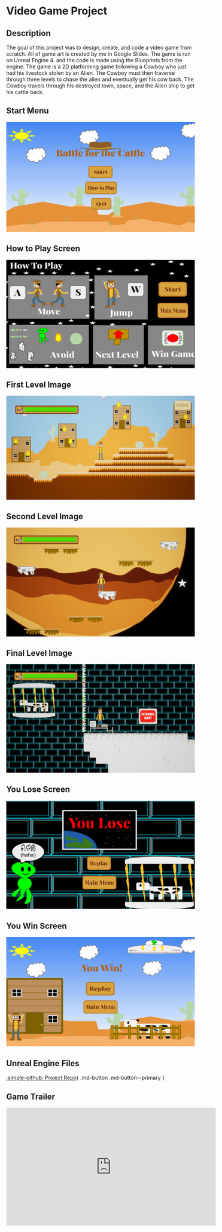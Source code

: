 # Video Game Project

## Description
The goal of this project was to design, create, and code a video game from scratch. All of game art is created by me in Google Slides. The game is run on Unreal Engine 4. and the code is made using the Blueprints from the engine. The game is a 2D platforming game following a Cowboy who just had his livestock stolen by an Alien. The Cowboy must then traverse through three levels to chase the alien and eventually get his cow back. The Cowboy travels through his destroyed town, space, and the Alien ship to get his cattle back. 

## Start Menu
![Image of Start Menu](../../img/GameMainMenu.png)

## How to Play Screen
![Image of HTP Screen](../../img/GameHTP.png)

## First Level Image
![Image of First Level](../../img/GameLevelOne.png)

## Second Level Image
![Image of Second Level](../../img/GameLevelTwo.png)

## Final Level Image 
![Image of Third Level](../../img/GameLevelThree.png)

## You Lose Screen
![Image of YL Screen](../../img/GameYouLose.png)

## You Win Screen
![Image of YW Screen](../../img/GameYouWin.png)

## Unreal Engine Files
[:simple-github: Project Repo](https://github.com/mtobino/Video-Game-Project){ .md-button .md-button--primary }

## Game Trailer
<iframe width="560" height="315" src="https://www.youtube.com/embed/Oi8nNX__ctc" title="YouTube video player" frameborder="0" allow="accelerometer; autoplay; clipboard-write; encrypted-media; gyroscope; picture-in-picture; web-share" allowfullscreen></iframe>

